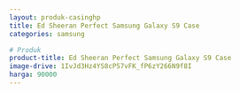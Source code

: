 ```yaml
---
layout: produk-casinghp
title: Ed Sheeran Perfect Samsung Galaxy S9 Case
categories: samsung

# Produk
product-title: Ed Sheeran Perfect Samsung Galaxy S9 Case
image-drive: 1IvJd3Hz4YS8cP57vFK_fP6zY266N9f8I
harga: 90000
---
```

